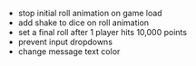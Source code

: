- stop initial roll animation on game load
- add shake to dice on roll animation
- set a final roll after 1 player hits 10,000 points
- prevent input dropdowns
- change message text color
